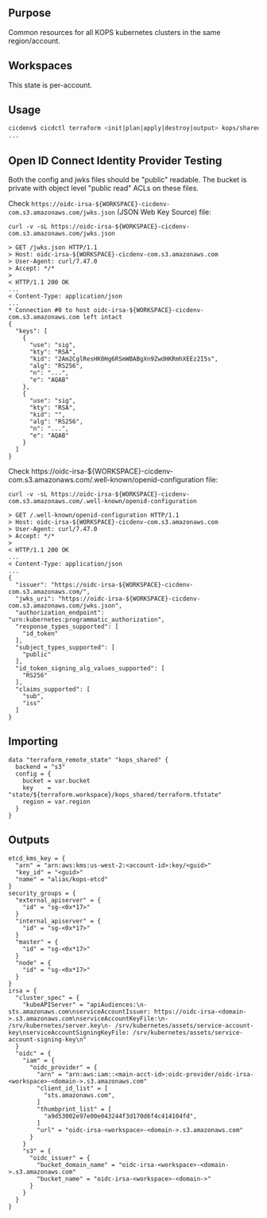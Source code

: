 ## Purpose
Common resources for all KOPS kubernetes clusters in the same region/account.

## Workspaces
This state is per-account.

## Usage
```bash
cicdenv$ cicdctl terraform <init|plan|apply|destroy|output> kops/shared:${WORKSPACE}
...
```

## Open ID Connect Identity Provider Testing
Both the config and jwks files should be "public" readable.
The bucket is private with object level "public read" ACLs on these files.

Check `https://oidc-irsa-${WORKSPACE}-cicdenv-com.s3.amazonaws.com/jwks.json` (JSON Web Key Source) file:
```
curl -v -sL https://oidc-irsa-${WORKSPACE}-cicdenv-com.s3.amazonaws.com/jwks.json

> GET /jwks.json HTTP/1.1
> Host: oidc-irsa-${WORKSPACE}-cicdenv-com.s3.amazonaws.com
> User-Agent: curl/7.47.0
> Accept: */*
> 
< HTTP/1.1 200 OK
...
< Content-Type: application/json
...
* Connection #0 to host oidc-irsa-${WORKSPACE}-cicdenv-com.s3.amazonaws.com left intact
{
  "keys": [
    {
      "use": "sig",
      "kty": "RSA",
      "kid": "2Am2CglResHK0Hg6RSmWBABgXn9ZwdHKRmhXEEz2I5s",
      "alg": "RS256",
      "n": "...",
      "e": "AQAB"
    },
    {
      "use": "sig",
      "kty": "RSA",
      "kid": "",
      "alg": "RS256",
      "n": "...",
      "e": "AQAB"
    }
  ]
}
```

Check https://oidc-irsa-${WORKSPACE}-cicdenv-com.s3.amazonaws.com/.well-known/openid-configuration file:
```
curl -v -sL https://oidc-irsa-${WORKSPACE}-cicdenv-com.s3.amazonaws.com/.well-known/openid-configuration

> GET /.well-known/openid-configuration HTTP/1.1
> Host: oidc-irsa-${WORKSPACE}-cicdenv-com.s3.amazonaws.com
> User-Agent: curl/7.47.0
> Accept: */*
> 
< HTTP/1.1 200 OK
...
< Content-Type: application/json
...
{
  "issuer": "https://oidc-irsa-${WORKSPACE}-cicdenv-com.s3.amazonaws.com/",
  "jwks_uri": "https://oidc-irsa-${WORKSPACE}-cicdenv-com.s3.amazonaws.com/jwks.json",
  "authorization_endpoint": "urn:kubernetes:programmatic_authorization",
  "response_types_supported": [
    "id_token"
  ],
  "subject_types_supported": [
    "public"
  ],
  "id_token_signing_alg_values_supported": [
    "RS256"
  ],
  "claims_supported": [
    "sub",
    "iss"
  ]
}
```

## Importing
```hcl
data "terraform_remote_state" "kops_shared" {
  backend = "s3"
  config = {
    bucket = var.bucket
    key    = "state/${terraform.workspace}/kops_shared/terraform.tfstate"
    region = var.region
  }
}
```

## Outputs
```hcl
etcd_kms_key = {
  "arn" = "arn:aws:kms:us-west-2:<account-id>:key/<guid>"
  "key_id" = "<guid>"
  "name" = "alias/kops-etcd"
}
security_groups = {
  "external_apiserver" = {
    "id" = "sg-<0x*17>"
  }
  "internal_apiserver" = {
    "id" = "sg-<0x*17>"
  }
  "master" = {
    "id" = "sg-<0x*17>"
  }
  "node" = {
    "id" = "sg-<0x*17>"
  }
}
irsa = {
  "cluster_spec" = {
    "kubeAPIServer" = "apiAudiences:\n- sts.amazonaws.com\nserviceAccountIssuer: https://oidc-irsa-<domain->.s3.amazonaws.com\nserviceAccountKeyFile:\n- /srv/kubernetes/server.key\n- /srv/kubernetes/assets/service-account-key\nserviceAccountSigningKeyFile: /srv/kubernetes/assets/service-account-signing-key\n"
  }
  "oidc" = {
    "iam" = {
      "oidc_provider" = {
        "arn" = "arn:aws:iam::<main-acct-id>:oidc-provider/oidc-irsa-<workspace>-<domain->.s3.amazonaws.com"
        "client_id_list" = [
          "sts.amazonaws.com",
        ]
        "thumbprint_list" = [
          "a9d53002e97e00e043244f3d170d6f4c414104fd",
        ]
        "url" = "oidc-irsa-<workspace>-<domain->.s3.amazonaws.com"
      }
    }
    "s3" = {
      "oidc_issuer" = {
        "bucket_domain_name" = "oidc-irsa-<workspace>-<domain->.s3.amazonaws.com"
        "bucket_name" = "oidc-irsa-<workspace>-<domain->"
      }
    }
  }
}
```
